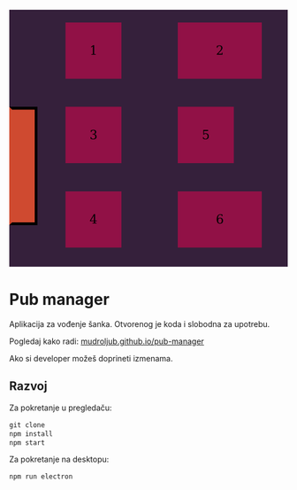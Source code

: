 ![](screen.png)

# Pub manager

Aplikacija za vođenje šanka. Otvorenog je koda i slobodna za upotrebu.

Pogledaj kako radi: [mudroljub.github.io/pub-manager](https://mudroljub.github.io/pub-manager/)

Ako si developer možeš doprineti izmenama.

## Razvoj

Za pokretanje u pregledaču:

```
git clone
npm install
npm start
```

Za pokretanje na desktopu:

```
npm run electron
```
